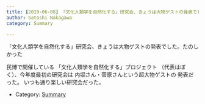 ```yaml
---
title: [2019-06-08] 「文化人類学を自然化する」研究会、きょうは大物ゲストの発表でした。たのしかった
author: Satoshi Nakagawa
category: Summary

---
```


「文化人類学を自然化する」研究会、きょうは大物ゲストの発表でした。たのしかった

 民博で開催している
「文化人類学を自然化する」プロジェクト
（代表はぼく）、今年度最初の研究会は
内堀さん・菅原さんという超大物ゲストの
発表だった。
いつも通り楽しい研究会だった。

- Category: [Summary](https://merapano.github.io/categories.html#Summary)

